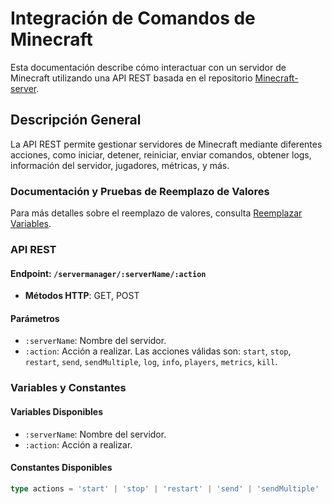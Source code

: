 # Integración de Comandos de Minecraft

Esta documentación describe cómo interactuar con un servidor de Minecraft utilizando una API REST basada en el repositorio [Minecraft-server](https://github.com/nglmercer/server-minecraft-dashboard).

## Descripción General

La API REST permite gestionar servidores de Minecraft mediante diferentes acciones, como iniciar, detener, reiniciar, enviar comandos, obtener logs, información del servidor, jugadores, métricas, y más.

### Documentación y Pruebas de Reemplazo de Valores

Para más detalles sobre el reemplazo de valores, consulta [Reemplazar Variables](/docs/replacevalues).

### API REST

#### Endpoint: `/servermanager/:serverName/:action`

- **Métodos HTTP**: GET, POST

#### Parámetros

- `:serverName`: Nombre del servidor.
- `:action`: Acción a realizar. Las acciones válidas son: `start`, `stop`, `restart`, `send`, `sendMultiple`, `log`, `info`, `players`, `metrics`, `kill`.

### Variables y Constantes

#### Variables Disponibles

- `:serverName`: Nombre del servidor.
- `:action`: Acción a realizar.

#### Constantes Disponibles

```typescript
type actions = 'start' | 'stop' | 'restart' | 'send' | 'sendMultiple' | 'log' | 'info' | 'players' | 'metrics' | 'kill';
```
